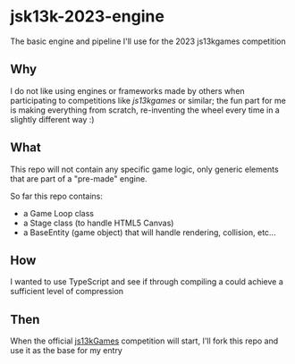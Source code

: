 # jsk13k-2023-engine

The basic engine and pipeline I'll use for the 2023 js13kgames competition

## Why

I do not like using engines or frameworks made by others when participating to competitions like _js13kgames_ or similar; the fun part for me is making everything from scratch, re-inventing the wheel every time in a slightly different way :)

## What

This repo will not contain any specific game logic, only generic elements that are part of a "pre-made" engine.

So far this repo contains:

- a Game Loop class
- a Stage class (to handle HTML5 Canvas)
- a BaseEntity (game object) that will handle rendering, collision, etc...

## How

I wanted to use TypeScript and see if through compiling a could achieve a sufficient level of compression

## Then

When the official [js13kGames](https://js13kgames.com/) competition will start, I'll fork this repo and use it as the base for my entry
